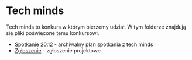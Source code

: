 # Tech minds

Tech minds to konkurs w którym bierzemy udział. W tym folderze znajdują się pliki poświęcone temu konkursowi.

 - [Spotkanie 20.12](Spotkanie20.12.md) - archiwalny plan spotkania z tech minds
 - [Zgłoszenie](Zgloszenie.md) - zgłoszenie projektowe